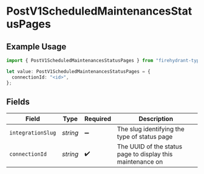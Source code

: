 # PostV1ScheduledMaintenancesStatusPages

## Example Usage

```typescript
import { PostV1ScheduledMaintenancesStatusPages } from "firehydrant-typescript-sdk/models/components";

let value: PostV1ScheduledMaintenancesStatusPages = {
  connectionId: "<id>",
};
```

## Fields

| Field                                                      | Type                                                       | Required                                                   | Description                                                |
| ---------------------------------------------------------- | ---------------------------------------------------------- | ---------------------------------------------------------- | ---------------------------------------------------------- |
| `integrationSlug`                                          | *string*                                                   | :heavy_minus_sign:                                         | The slug identifying the type of status page               |
| `connectionId`                                             | *string*                                                   | :heavy_check_mark:                                         | The UUID of the status page to display this maintenance on |